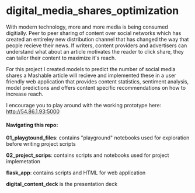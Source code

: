 # digital_media_shares_optimization

With modern technology, more and more media is being consumed digitially.  Peer to peer sharing of content over social networks which has created an entireley new distribution channel that has changed the way that people recieve their news.  If writers, content providers and advertisers can understand what about an article motivates the reader to click share, they can tailor their content to maximize it's reach.

For this project I created models to predict the number of social media shares a Mashable article will recieve and implemented these in a user friendly web application that provides content statistics, sentiment analysis, model predictions and offers content specific recommendations on how to increase reach.

I encourage you to play around with the working prototype here: http://54.86.1.93:5000

#### Navigating this repo:

**01_playgtound_files**: contains "playground" notebooks used for exploration before writing project scripts

**02_project_scrips**: contains scripts and notebooks used for project implemetation

**flask_app**: contains scripts and HTML for web application

**digital_content_deck** is the presentation deck

